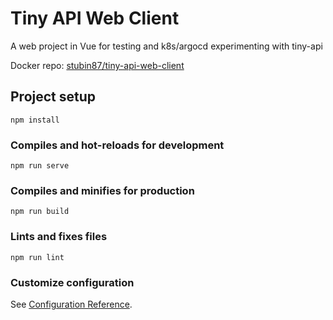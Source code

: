 # Tiny API Web Client 

A web project in Vue for testing and k8s/argocd experimenting with tiny-api 

Docker repo: [stubin87/tiny-api-web-client](https://hub.docker.com/repository/docker/stubin87/tiny-api-web-client)

## Project setup
```
npm install
```

### Compiles and hot-reloads for development
```
npm run serve
```

### Compiles and minifies for production
```
npm run build
```

### Lints and fixes files
```
npm run lint
```

### Customize configuration
See [Configuration Reference](https://cli.vuejs.org/config/).
